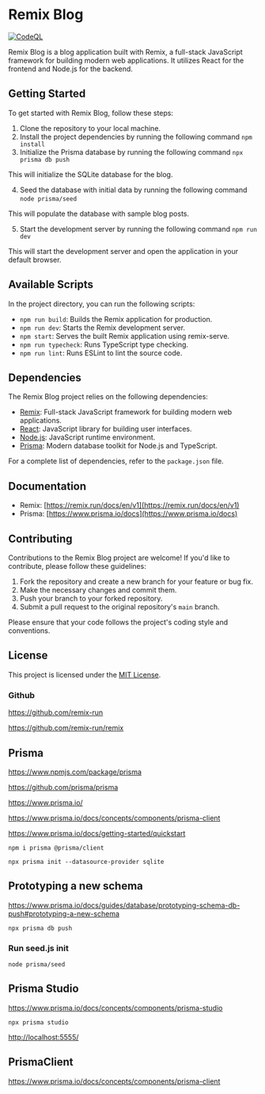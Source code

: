 # Remix Blog

[![CodeQL](https://github.com/milliorn/remix-blog/actions/workflows/github-code-scanning/codeql/badge.svg)](https://github.com/milliorn/remix-blog/actions/workflows/github-code-scanning/codeql)

Remix Blog is a blog application built with Remix, a full-stack JavaScript framework for building modern web applications. It utilizes React for the frontend and Node.js for the backend.

## Getting Started

To get started with Remix Blog, follow these steps:

1. Clone the repository to your local machine.
2. Install the project dependencies by running the following command `npm install`
3. Initialize the Prisma database by running the following command `npx prisma db push`

This will initialize the SQLite database for the blog.

4. Seed the database with initial data by running the following command `node prisma/seed`

This will populate the database with sample blog posts.

5. Start the development server by running the following command `npm run dev`

This will start the development server and open the application in your default browser.

## Available Scripts

In the project directory, you can run the following scripts:

- `npm run build`: Builds the Remix application for production.
- `npm run dev`: Starts the Remix development server.
- `npm start`: Serves the built Remix application using remix-serve.
- `npm run typecheck`: Runs TypeScript type checking.
- `npm run lint`: Runs ESLint to lint the source code.

## Dependencies

The Remix Blog project relies on the following dependencies:

- [Remix](https://remix.run/): Full-stack JavaScript framework for building modern web applications.
- [React](https://reactjs.org/): JavaScript library for building user interfaces.
- [Node.js](https://nodejs.org/): JavaScript runtime environment.
- [Prisma](https://www.prisma.io/): Modern database toolkit for Node.js and TypeScript.

For a complete list of dependencies, refer to the `package.json` file.

## Documentation

- Remix: [https://remix.run/docs/en/v1](https://remix.run/docs/en/v1)
- Prisma: [https://www.prisma.io/docs](https://www.prisma.io/docs)

## Contributing

Contributions to the Remix Blog project are welcome! If you'd like to contribute, please follow these guidelines:

1. Fork the repository and create a new branch for your feature or bug fix.
2. Make the necessary changes and commit them.
3. Push your branch to your forked repository.
4. Submit a pull request to the original repository's `main` branch.

Please ensure that your code follows the project's coding style and conventions.

## License

This project is licensed under the [MIT License](LICENSE).

### Github

<https://github.com/remix-run>

<https://github.com/remix-run/remix>

## Prisma

<https://www.npmjs.com/package/prisma>

<https://github.com/prisma/prisma>

<https://www.prisma.io/>

<https://www.prisma.io/docs/concepts/components/prisma-client>

<https://www.prisma.io/docs/getting-started/quickstart>

`npm i prisma @prisma/client`

`npx prisma init --datasource-provider sqlite`

## Prototyping a new schema

<https://www.prisma.io/docs/guides/database/prototyping-schema-db-push#prototyping-a-new-schema>

`npx prisma db push`

### Run seed.js init

`node prisma/seed`

## Prisma Studio

<https://www.prisma.io/docs/concepts/components/prisma-studio>

`npx prisma studio`

<http://localhost:5555/>

## PrismaClient

<https://www.prisma.io/docs/concepts/components/prisma-client>
